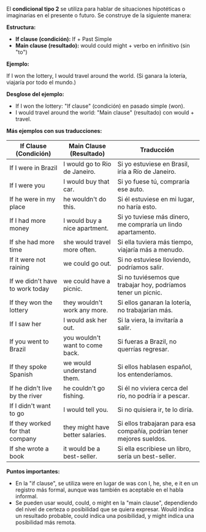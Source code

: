 El **condicional tipo 2** se utiliza para hablar de situaciones hipotéticas o imaginarias en el presente o futuro. Se construye de la siguiente manera:

**Estructura:**

*   **If clause (condición):** If + Past Simple
*   **Main clause (resultado):** would   could   might + verbo en infinitivo (sin "to")

**Ejemplo:**

If I won the lottery, I would travel around the world. (Si ganara la lotería, viajaría por todo el mundo.)

**Desglose del ejemplo:**

*   If I won the lottery:  "If clause" (condición) en pasado simple (won).
*   I would travel around the world: "Main clause" (resultado) con would + travel.

**Más ejemplos con sus traducciones:**

| If Clause (Condición)                     | Main Clause (Resultado)                                  | Traducción                                                        |
| ---------------------------------------- | -------------------------------------------------------- | ----------------------------------------------------------------- |
| If I were in Brazil                     | I would go to Rio de Janeiro.                            | Si yo estuviese en Brasil, iría a Río de Janeiro.                |
| If I were you                            | I would buy that car.                                   | Si yo fuese tú, compraría ese auto.                               |
| If he were in my place                 | he wouldn't do this.                                    | Si él estuviese en mi lugar, no haría esto.                     |
| If I had more money                     | I would buy a nice apartment.                            | Si yo tuviese más dinero, me compraría un lindo apartamento.     |
| If she had more time                    | she would travel more often.                            | Si ella tuviera más tiempo, viajaría más a menudo.                 |
| If it were not raining                  | we could go out.                                        | Si no estuviese lloviendo, podríamos salir.                       |
| If we didn't have to work today         | we could have a picnic.                                 | Si no tuviésemos que trabajar hoy, podríamos tener un picnic.    |
| If they won the lottery                | they wouldn't work any more.                             | Si ellos ganaran la lotería, no trabajarían más.                 |
| If I saw her                             | I would ask her out.                                    | Si la viera, la invitaría a salir.                               |
| If you went to Brazil                   | you wouldn't want to come back.                          | Si fueras a Brazil, no querrías regresar.                       |
| If they spoke Spanish                    | we would understand them.                                 | Si ellos hablasen español, los entenderíamos.                     |
| If he didn't live by the river         | he couldn't go fishing.                                 | Si él no viviera cerca del río, no podría ir a pescar.           |
| If I didn't want to go                  | I would tell you.                                        | Si no quisiera ir, te lo diría.                                  |
| If they worked for that company        | they might have better salaries.                          | Si ellos trabajaran para esa compañía, podrían tener mejores sueldos. |
| If she wrote a book                      | it would be a best-seller.                                | Si ella escribiese un libro, sería un best-seller.                  |

**Puntos importantes:**

*   En la "if clause", se utiliza were en lugar de was con I, he, she, e it en un registro más formal, aunque was también es aceptable en el habla informal.
*   Se pueden usar would, could, o might en la "main clause", dependiendo del nivel de certeza o posibilidad que se quiera expresar. Would indica un resultado probable, could indica una posibilidad, y might indica una posibilidad más remota.
